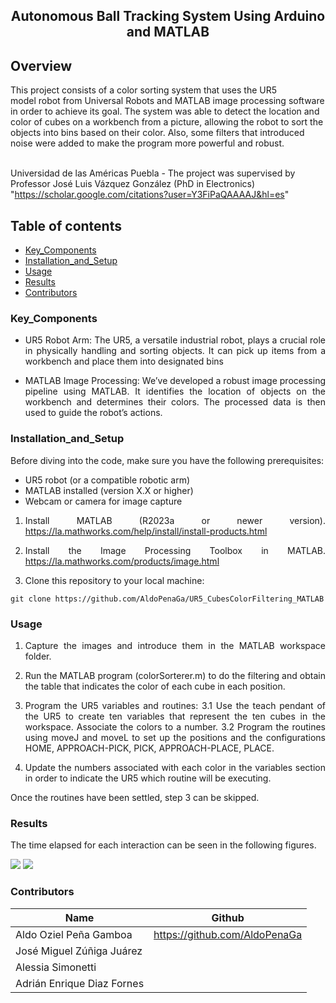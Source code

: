 <p align="center">
  <h2 align="center">Autonomous Ball Tracking System Using Arduino and MATLAB</h2>

  <p align="justify">
    
## Overview
  
This project consists of a color sorting system that uses the UR5 model robot from Universal Robots and MATLAB image processing software in order to achieve its goal. The system was able to detect the location and color of cubes on a workbench from a picture, allowing the robot to sort the objects into bins based on their color. Also, some filters that introduced noise were added to make the program more powerful and robust.
	  
  <br>Universidad de las Américas Puebla - The project was supervised by Professor José Luis Vázquez González (PhD in Electronics) "https://scholar.google.com/citations?user=Y3FiPaQAAAAJ&hl=es" 
  </p>
</p>
<be>

## Table of contents
- [Key_Components](#Key_Components)
- [Installation_and_Setup](#Installation_and_Setup)
- [Usage](#Usage)
- [Results](#Results)
- [Contributors](#Contributors)


<div align= "justify">

### Key_Components

- UR5 Robot Arm: The UR5, a versatile industrial robot, plays a crucial role in physically handling and sorting objects. It can pick up items from a workbench and place them into designated bins

- MATLAB Image Processing: We’ve developed a robust image processing pipeline using MATLAB. It identifies the location of objects on the workbench and determines their colors. The processed data is then used to guide the robot’s actions.

### Installation_and_Setup

Before diving into the code, make sure you have the following prerequisites:

- UR5 robot (or a compatible robotic arm)
- MATLAB installed (version X.X or higher)
- Webcam or camera for image capture


1. Install MATLAB (R2023a or newer version). https://la.mathworks.com/help/install/install-products.html

2. Install the Image Processing Toolbox in MATLAB. https://la.mathworks.com/products/image.html

3. Clone this repository to your local machine:

```
git clone https://github.com/AldoPenaGa/UR5_CubesColorFiltering_MATLAB

```

### Usage

1. Capture the images and introduce them in the MATLAB workspace folder.
2. Run the MATLAB program (colorSorterer.m) to do the filtering and obtain the table that indicates the color of each cube in each position.
3. Program the UR5 variables and routines:
   3.1 Use the teach pendant of the UR5 to create ten variables that represent the ten cubes in the workspace. Associate the colors to a number.
   3.2 Program the routines using moveJ and moveL to set up the positions and the configurations HOME, APPROACH-PICK, PICK, APPROACH-PLACE, PLACE.

4. Update the numbers associated with each color in the variables section in order to indicate the UR5 which routine will be executing.

 Once the routines have been settled, step 3 can be skipped. 

### Results

The time elapsed for each interaction can be seen in the following figures. 

<img src="https://github.com/AldoPenaGa/UR5_CubesColorFiltering_MATLAB/blob/main/RCleanImage.png">

<img src="https://github.com/AldoPenaGa/UR5_CubesColorFiltering_MATLAB/blob/main/RNoisyImage.png">

### Contributors

| Name                          | Github                               |
|-------------------------------|--------------------------------------|
| Aldo Oziel Peña Gamboa        | https://github.com/AldoPenaGa        |
| José Miguel Zúñiga Juárez     | |
| Alessia Simonetti             | |
| Adrián Enrique Diaz Fornes    | |
